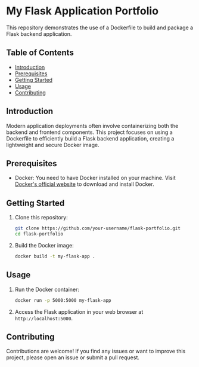 # My Flask Application Portfolio

This repository demonstrates the use of a Dockerfile to build and package a Flask backend application. 


## Table of Contents

- [Introduction](#introduction)
- [Prerequisites](#prerequisites)
- [Getting Started](#getting-started)
- [Usage](#usage)
- [Contributing](#contributing)

## Introduction

Modern application deployments often involve containerizing both the backend and frontend components. This project focuses on using a Dockerfile to efficiently build a Flask backend application, creating a lightweight and secure Docker image.

## Prerequisites

- Docker: You need to have Docker installed on your machine. Visit [Docker's official website](https://www.docker.com/get-started) to download and install Docker.

## Getting Started

1. Clone this repository:
   ```sh
   git clone https://github.com/your-username/flask-portfolio.git
   cd flask-portfolio
   ```

2. Build the Docker image:
   ```sh
   docker build -t my-flask-app .
   ```

## Usage

1. Run the Docker container:
   ```sh
   docker run -p 5000:5000 my-flask-app
   ```

2. Access the Flask application in your web browser at `http://localhost:5000`.


## Contributing

Contributions are welcome! If you find any issues or want to improve this project, please open an issue or submit a pull request.


